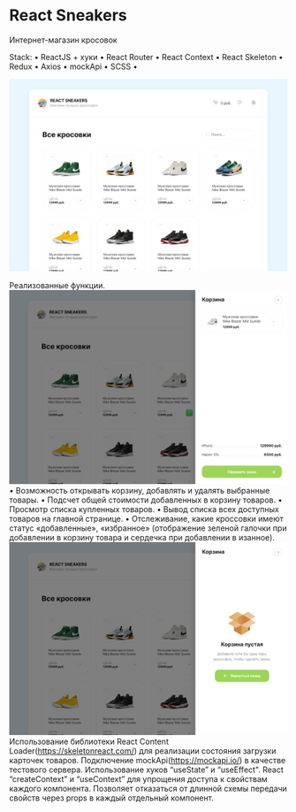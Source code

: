 # React Sneakers
Интернет-магазин кросовок 

Stack: • ReactJS + хуки • React Router • React Context • React Skeleton • Redux • Axios • mockApi • SCSS • 

![Главая страница](https://github.com/ElHilarion/react-sneakers/blob/main/sn-main-page.png)

Реализованные функции.
![Корзина с заказами](https://github.com/ElHilarion/react-sneakers/blob/main/sn-basket-order.png)
•	Возможность открывать корзину, добавлять и удалять выбранные товары. 
•	Подсчет общей стоимости добавленных в корзину товаров. 
•	Просмотр списка купленных товаров. 
•	Вывод списка всех доступных товаров на главной странице. 
•	Отслеживание, какие кроссовки имеют статус «добавленные», «избранное» 
  (отображение зеленой галочки при добавлении в корзину товара и сердечка при добавлении в изанное).
![Пустая корзина](https://github.com/ElHilarion/react-sneakers/blob/main/sn-basket.png)
Использование библиотеки React Content Loader(https://skeletonreact.com/) для реализации состояния загрузки карточек товаров. 
Подключение mockApi(https://mockapi.io/) в качестве тестового сервера. 
Использование хуков “useState” и “useEffect". 
React “createContext” и “useContext” для упрощения доступа к свойствам каждого компонента. Позволяет отказаться от длинной схемы передачи свойств через props в каждый отдельный компонент. 

